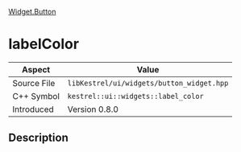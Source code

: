 [Widget.Button](index)
# labelColor
| Aspect | Value |
| --- | --- |
| Source File | `libKestrel/ui/widgets/button_widget.hpp` |
| C++ Symbol | `kestrel::ui::widgets::label_color` |
| Introduced | Version 0.8.0 |
## Description


